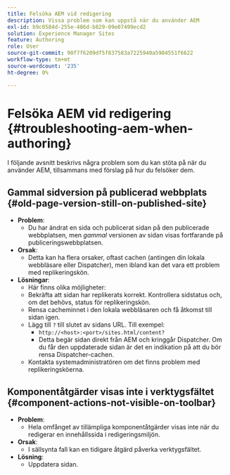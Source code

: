 ```yaml
---
title: Felsöka AEM vid redigering
description: Vissa problem som kan uppstå när du använder AEM
exl-id: b9c0584d-255e-486d-b829-09e07499ecd2
solution: Experience Manager Sites
feature: Authoring
role: User
source-git-commit: 90f7f6209df5f837583a7225940a5984551f6622
workflow-type: tm+mt
source-wordcount: '235'
ht-degree: 0%

---
```


# Felsöka AEM vid redigering {#troubleshooting-aem-when-authoring}

I följande avsnitt beskrivs några problem som du kan stöta på när du använder AEM, tillsammans med förslag på hur du felsöker dem.

## Gammal sidversion på publicerad webbplats {#old-page-version-still-on-published-site}

* **Problem**:
   * Du har ändrat en sida och publicerat sidan på den publicerade webbplatsen, men *gammal* versionen av sidan visas fortfarande på publiceringswebbplatsen.
* **Orsak**:
   * Detta kan ha flera orsaker, oftast cachen (antingen din lokala webbläsare eller Dispatcher), men ibland kan det vara ett problem med replikeringskön.
* **Lösningar**:
   * Här finns olika möjligheter:
   * Bekräfta att sidan har replikerats korrekt. Kontrollera sidstatus och, om det behövs, status för replikeringskön.
   * Rensa cacheminnet i den lokala webbläsaren och få åtkomst till sidan igen.
   * Lägg till `?` till slutet av sidans URL. Till exempel:
      * `http://<host>:<port>/sites.html/content?`
      * Detta begär sidan direkt från AEM och kringgår Dispatcher. Om du får den uppdaterade sidan är det en indikation på att du bör rensa Dispatcher-cachen.
   * Kontakta systemadministratören om det finns problem med replikeringsköerna.

## Komponentåtgärder visas inte i verktygsfältet {#component-actions-not-visible-on-toolbar}

* **Problem**:
   * Hela omfånget av tillämpliga komponentåtgärder visas inte när du redigerar en innehållssida i redigeringsmiljön.
* **Orsak**:
   * I sällsynta fall kan en tidigare åtgärd påverka verktygsfältet.
* **Lösning**:
   * Uppdatera sidan.

